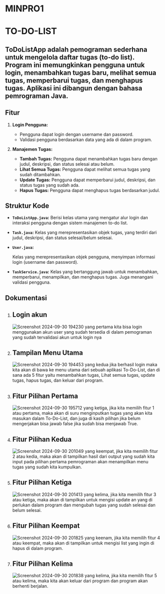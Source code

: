 # MINPRO1
# TO-DO-LIST

## ToDoListApp adalah pemograman sederhana untuk mengelola daftar tugas (to-do list). Program ini memungkinkan pengguna untuk login, menambahkan tugas baru, melihat semua tugas, memperbarui tugas, dan menghapus tugas. Aplikasi ini dibangun dengan bahasa pemrograman Java.

## Fitur
1. **Login Pengguna:**
   - Pengguna dapat login dengan username dan password.
   - Validasi pengguna berdasarkan data yang ada di dalam program.

2. **Manajemen Tugas:**
   - **Tambah Tugas:** Pengguna dapat menambahkan tugas baru dengan judul, deskripsi, dan status selesai atau belum.
   - **Lihat Semua Tugas:** Pengguna dapat melihat semua tugas yang sudah ditambahkan.
   - **Update Tugas:** Pengguna dapat memperbarui judul, deskripsi, dan status tugas yang sudah ada.
   - **Hapus Tugas:** Pengguna dapat menghapus tugas berdasarkan judul.

## Struktur Kode
- **`ToDoListApp.java`:** 
  Berisi kelas utama yang mengatur alur login dan interaksi pengguna dengan sistem manajemen to-do list.
  
- **`Task.java`:** 
  Kelas yang merepresentasikan objek tugas, yang terdiri dari judul, deskripsi, dan status selesai/belum selesai.
  
- **`User.java`:** 

  Kelas yang merepresentasikan objek pengguna, menyimpan informasi login (username dan password).
  
- **`TaskService.java`:** 
  Kelas yang bertanggung jawab untuk menambahkan, memperbarui, menampilkan, dan menghapus tugas. Juga menangani validasi pengguna.

## Dokumentasi
1. ## Login akun
   ![Screenshot 2024-09-30 194230](https://github.com/user-attachments/assets/232d1f1c-bb82-4418-89df-6b3cdc964a6e)
   yang pertama kita bisa login menggunakan akun user yang sudah tersedia di dalam pemograman yang sudah tervalidasi akun untuk login nya

2. ## Tampilan Menu Utama
   ![Screenshot 2024-09-30 194453](https://github.com/user-attachments/assets/733a6d8e-9ea3-400b-8b8f-96fae31f283f)
   yang kedua jika berhasil login maka kita akan di bawa ke menu utama dari sebuah aplikasi To-Do-List, dan di sana ada 5 fitur yaitu menambahkan tugas, Lihat semua tugas, 
   update tugas, hapus tugas, dan keluar dari program.

3. ## Fitur Pilihan Pertama
   ![Screenshot 2024-09-30 195712](https://github.com/user-attachments/assets/e7047252-536a-434a-a1a7-e23553411c0c)
   yang ketiga, jika kita memilih fitur 1 atau pertama, maka akan di suru menginputkan tugas yang akan kita masukan dalam To-Do-List, dan juga di kasih pilihan jika belum       mengerjakan bisa jawab false jika sudah bisa menjawab True.

4. ## Fitur Pilihan Kedua
   ![Screenshot 2024-09-30 201049](https://github.com/user-attachments/assets/12642723-7d27-4a33-85fd-218df7902ec3)
   yang keempat, jika kita memilih fitur 2 atau kedia, maka akan di tampilkan hasil dari output yang sudah kita input pada pilihan pertama pemrograman akan menampilkan menu     tugas yang sudah kita kumpulkan.

5. ## Fitur Pilihan Ketiga
   ![Screenshot 2024-09-30 201413](https://github.com/user-attachments/assets/2538d760-a3f9-4b28-b73f-f038b0e23b7a)
   yang kelima, jika kita memilih fitur 3 atau ketiga, maka akan di tampilkan untuk mengisi update an yang di perlukan dalam program dan mengubah tugas yang sudah selesai       dan belum selesai.

6. ## Fitur Pilihan Keempat
   ![Screenshot 2024-09-30 201825](https://github.com/user-attachments/assets/5bcc80bf-9512-4722-8e69-0b34eb6e4701)
   yang keenam, jika kita memilih fitur 4 atau keempat, maka akan di tampilkan untuk mengisi list yang ingin di hapus di dalam program.

7. ## Fitur Pilihan Kelima
   ![Screenshot 2024-09-30 201838](https://github.com/user-attachments/assets/0185b542-e3cc-4a76-916e-ff0960d44d8a)
   yang kelima, jika kita memilih fitur 5 atau kelima, maka kita akan keluar dari program dan program akan berhenti berjalan.


   







